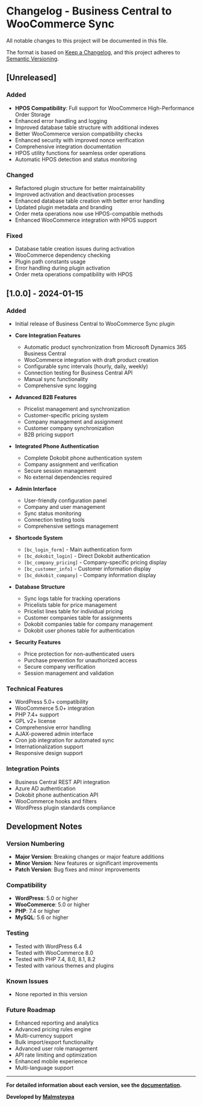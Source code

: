 # Changelog - Business Central to WooCommerce Sync

All notable changes to this project will be documented in this file.

The format is based on [Keep a Changelog](https://keepachangelog.com/en/1.0.0/),
and this project adheres to [Semantic Versioning](https://semver.org/spec/v2.0.0.html).

## [Unreleased]

### Added
- **HPOS Compatibility**: Full support for WooCommerce High-Performance Order Storage
- Enhanced error handling and logging
- Improved database table structure with additional indexes
- Better WooCommerce version compatibility checks
- Enhanced security with improved nonce verification
- Comprehensive integration documentation
- HPOS utility functions for seamless order operations
- Automatic HPOS detection and status monitoring

### Changed
- Refactored plugin structure for better maintainability
- Improved activation and deactivation processes
- Enhanced database table creation with better error handling
- Updated plugin metadata and branding
- Order meta operations now use HPOS-compatible methods
- Enhanced WooCommerce integration with HPOS support

### Fixed
- Database table creation issues during activation
- WooCommerce dependency checking
- Plugin path constants usage
- Error handling during plugin activation
- Order meta operations compatibility with HPOS

## [1.0.0] - 2024-01-15

### Added
- Initial release of Business Central to WooCommerce Sync plugin
- **Core Integration Features**
  - Automatic product synchronization from Microsoft Dynamics 365 Business Central
  - WooCommerce integration with draft product creation
  - Configurable sync intervals (hourly, daily, weekly)
  - Connection testing for Business Central API
  - Manual sync functionality
  - Comprehensive sync logging

- **Advanced B2B Features**
  - Pricelist management and synchronization
  - Customer-specific pricing system
  - Company management and assignment
  - Customer company synchronization
  - B2B pricing support

- **Integrated Phone Authentication**
  - Complete Dokobit phone authentication system
  - Company assignment and verification
  - Secure session management
  - No external dependencies required

- **Admin Interface**
  - User-friendly configuration panel
  - Company and user management
  - Sync status monitoring
  - Connection testing tools
  - Comprehensive settings management

- **Shortcode System**
  - `[bc_login_form]` - Main authentication form
  - `[bc_dokobit_login]` - Direct Dokobit authentication
  - `[bc_company_pricing]` - Company-specific pricing display
  - `[bc_customer_info]` - Customer information display
  - `[bc_dokobit_company]` - Company information display

- **Database Structure**
  - Sync logs table for tracking operations
  - Pricelists table for price management
  - Pricelist lines table for individual pricing
  - Customer companies table for assignments
  - Dokobit companies table for company management
  - Dokobit user phones table for authentication

- **Security Features**
  - Price protection for non-authenticated users
  - Purchase prevention for unauthorized access
  - Secure company verification
  - Session management and validation

### Technical Features
- WordPress 5.0+ compatibility
- WooCommerce 5.0+ integration
- PHP 7.4+ support
- GPL v2+ license
- Comprehensive error handling
- AJAX-powered admin interface
- Cron job integration for automated sync
- Internationalization support
- Responsive design support

### Integration Points
- Business Central REST API integration
- Azure AD authentication
- Dokobit phone authentication API
- WooCommerce hooks and filters
- WordPress plugin standards compliance

## Development Notes

### Version Numbering
- **Major Version**: Breaking changes or major feature additions
- **Minor Version**: New features or significant improvements
- **Patch Version**: Bug fixes and minor improvements

### Compatibility
- **WordPress**: 5.0 or higher
- **WooCommerce**: 5.0 or higher
- **PHP**: 7.4 or higher
- **MySQL**: 5.6 or higher

### Testing
- Tested with WordPress 6.4
- Tested with WooCommerce 8.0
- Tested with PHP 7.4, 8.0, 8.1, 8.2
- Tested with various themes and plugins

### Known Issues
- None reported in this version

### Future Roadmap
- Enhanced reporting and analytics
- Advanced pricing rules engine
- Multi-currency support
- Bulk import/export functionality
- Advanced user role management
- API rate limiting and optimization
- Enhanced mobile experience
- Multi-language support

---

**For detailed information about each version, see the [documentation](https://malmsteypa.is/business-central-sync).**

**Developed by [Malmsteypa](https://malmsteypa.is)**
